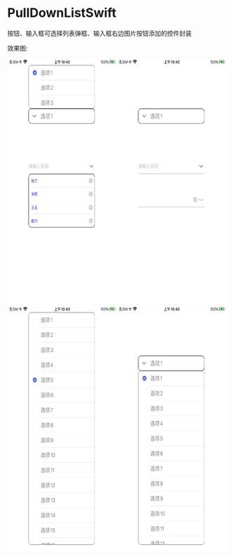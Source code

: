 # PullDownListSwift
按钮、输入框可选择列表弹框、输入框右边图片按钮添加的控件封装

效果图:  

<img src="https://github.com/CMlinksuccess/PullDownListSwift/blob/master/EffectDrawing/image1.PNG" width="250" height="560" alt="效果图1"><img src="https://github.com/CMlinksuccess/PullDownListSwift/blob/master/EffectDrawing/image2.PNG" width="250" height="560" alt="效果图4"><img src="https://github.com/CMlinksuccess/PullDownListSwift/blob/master/EffectDrawing/image3.PNG" width="250" height="560" alt="效果图3"><img src="https://github.com/CMlinksuccess/PullDownListSwift/blob/master/EffectDrawing/image4.PNG" width="250" height="560" alt="效果图2">


